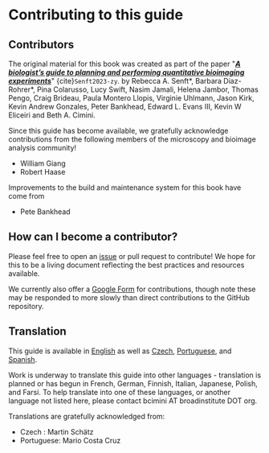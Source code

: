 # Contributing to this guide

## Contributors

The original material for this book was created as part of the paper "[**_A biologist’s guide to planning and performing quantitative bioimaging experiments_**](https://doi.org/10.1371/journal.pbio.3002167)" {cite}`Senft2023-zy`. by Rebecca A. Senft*, Barbara Diaz-Rohrer*, Pina Colarusso, Lucy Swift, Nasim Jamali, Helena Jambor, Thomas Pengo, Craig Brideau, Paula Montero Llopis, Virginie Uhlmann, Jason Kirk, Kevin Andrew Gonzales, Peter Bankhead, Edward L. Evans III, Kevin W Eliceiri and Beth A. Cimini.
	
Since this guide has become available, we gratefully acknowledge contributions from the following members of the microscopy and bioimage analysis community! 
- William Giang
- Robert Haase

Improvements to the build and maintenance system for this book have come from 
- Pete Bankhead

## How can I become a contributor?

Please feel free to open an [issue](https://github.com/broadinstitute/MicroscopyForBeginnersReferenceGuide/issues) or pull request to contribute! We hope for this to be a living document reflecting the best practices and resources available.

We currently also offer a [Google Form](https://docs.google.com/forms/d/e/1FAIpQLScWQbemviI2OkvVkeTKUOozAzKNndcZpXIB_nE0qFMl72lqvQ/viewform) for contributions, though note these may be responded to more slowly than direct contributions to the GitHub repository.


## Translation

This guide is available in [English](https://www.bioimagingguide.org) as well as [Czech](https://cs.bioimagingguide.org), [Portuguese](https://pt.bioimagingguide.org), and [Spanish](https://es.bioimagingguide.org). 

Work is underway to translate this guide into other languages - translation is planned or has begun in French, German, Finnish, Italian, Japanese, Polish, and Farsi. To help translate into one of these languages, or another language not listed here, please contact bcimini AT broadinstitute DOT org.

Translations are gratefully acknowledged from:

- Czech : Martin Schätz
- Portuguese: Mario Costa Cruz
